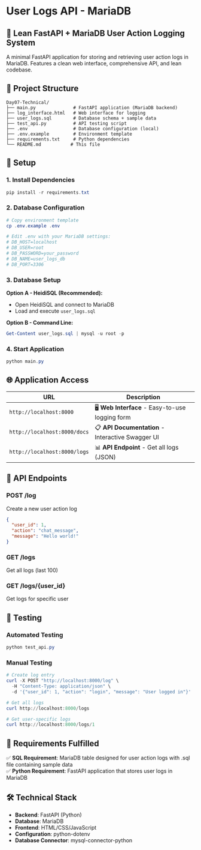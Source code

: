 # User Logs API - MariaDB

## 🎯 Lean FastAPI + MariaDB User Action Logging System

A minimal FastAPI application for storing and retrieving user action logs in MariaDB. Features a clean web interface, comprehensive API, and lean codebase.

## 📁 Project Structure

```
Day07-Technical/
├── main.py              # FastAPI application (MariaDB backend)
├── log_interface.html   # Web interface for logging
├── user_logs.sql        # Database schema + sample data
├── test_api.py          # API testing script
├── .env                 # Database configuration (local)
├── .env.example         # Environment template
├── requirements.txt     # Python dependencies
└── README.md           # This file
```

## 🔧 Setup

### 1. Install Dependencies
```powershell
pip install -r requirements.txt
```

### 2. Database Configuration
```powershell
# Copy environment template
cp .env.example .env

# Edit .env with your MariaDB settings:
# DB_HOST=localhost
# DB_USER=root
# DB_PASSWORD=your_password
# DB_NAME=user_logs_db
# DB_PORT=3306
```

### 3. Database Setup
**Option A - HeidiSQL (Recommended):**
- Open HeidiSQL and connect to MariaDB
- Load and execute `user_logs.sql`

**Option B - Command Line:**
```powershell
Get-Content user_logs.sql | mysql -u root -p
```

### 4. Start Application
```powershell
python main.py
```

## 🌐 Application Access

| URL | Description |
|-----|-------------|
| `http://localhost:8000` | 🖥️ **Web Interface** - Easy-to-use logging form |
| `http://localhost:8000/docs` | 📋 **API Documentation** - Interactive Swagger UI |
| `http://localhost:8000/logs` | 📊 **API Endpoint** - Get all logs (JSON) |

## 🔌 API Endpoints

### POST /log
Create a new user action log
```json
{
  "user_id": 1,
  "action": "chat_message", 
  "message": "Hello world!"
}
```

### GET /logs
Get all logs (last 100)

### GET /logs/{user_id}
Get logs for specific user

## 🧪 Testing

### Automated Testing
```powershell
python test_api.py
```

### Manual Testing
```powershell
# Create log entry
curl -X POST "http://localhost:8000/log" \
  -H "Content-Type: application/json" \
  -d '{"user_id": 1, "action": "login", "message": "User logged in"}'

# Get all logs
curl http://localhost:8000/logs

# Get user-specific logs
curl http://localhost:8000/logs/1
```

## 🎯 Requirements Fulfilled

✅ **SQL Requirement**: MariaDB table designed for user action logs with .sql file containing sample data  
✅ **Python Requirement**: FastAPI application that stores user logs in MariaDB

## 🛠️ Technical Stack

- **Backend**: FastAPI (Python)
- **Database**: MariaDB
- **Frontend**: HTML/CSS/JavaScript
- **Configuration**: python-dotenv
- **Database Connector**: mysql-connector-python
